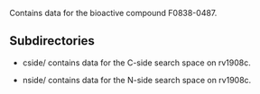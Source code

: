 Contains data for the bioactive compound F0838-0487.

## Subdirectories

- cside/ contains data for the C-side search space on rv1908c.

- nside/ contains data for the N-side search space on rv1908c.

